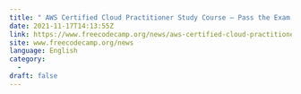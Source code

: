 ```yaml
---
title: " AWS Certified Cloud Practitioner Study Course – Pass the Exam With This Free 13-Hour Course "
date: 2021-11-17T14:13:55Z
link: https://www.freecodecamp.org/news/aws-certified-cloud-practitioner-certification-study-course-pass-the-exam/?utm_medium=RSS&utm_source=news.12bit.vn
site: www.freecodecamp.org/news
language: English
category:
  -   
draft: false
---
```

